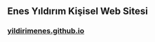 ## Enes Yıldırım Kişisel Web Sitesi
### <a href="https://yildirimenes.github.io/">yildirimenes.github.io</a>
